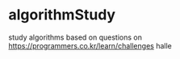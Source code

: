 # algorithmStudy

study algorithms based on questions on https://programmers.co.kr/learn/challenges
halle